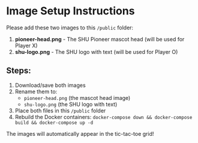 # Image Setup Instructions

Please add these two images to this `/public` folder:

1. **pioneer-head.png** - The SHU Pioneer mascot head (will be used for Player X)
2. **shu-logo.png** - The SHU logo with text (will be used for Player O)

## Steps:
1. Download/save both images
2. Rename them to:
   - `pioneer-head.png` (the mascot head image)
   - `shu-logo.png` (the SHU logo with text)
3. Place both files in this `/public` folder
4. Rebuild the Docker containers: `docker-compose down && docker-compose build && docker-compose up -d`

The images will automatically appear in the tic-tac-toe grid!
